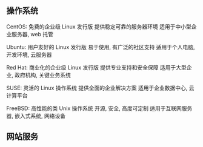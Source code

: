 ## 操作系统

CentOS:
免费的企业级 Linux 发行版
提供稳定可靠的服务器环境
适用于中小型企业服务器, web 托管

Ubuntu:
用户友好的 Linux 发行版
易于使用, 有广泛的社区支持
适用于个人电脑, 开发环境, 云服务器

Red Hat:
商业化的企业级 Linux 发行版
提供专业支持和安全保障
适用于大型企业, 政府机构, 关键业务系统

SUSE:
灵活的 Linux 操作系统
提供全面的企业解决方案
适用于企业数据中心, 云计算平台

FreeBSD:
高性能的类 Unix 操作系统
开源, 安全, 高度可定制
适用于互联网服务器, 嵌入式系统, 网络设备

## 网站服务



